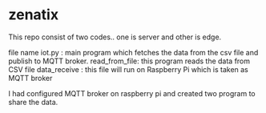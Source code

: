 # zenatix
This repo consist of two codes.. one is server and other is edge.

file name iot.py : main program which fetches the data from the csv file and publish to MQTT broker.
          read_from_file: this program reads the data from CSV file
          data_receive : this file will run on Raspberry Pi which is taken as  MQTT broker
          
I had configured MQTT broker on raspberry pi and created two program to share the data.

